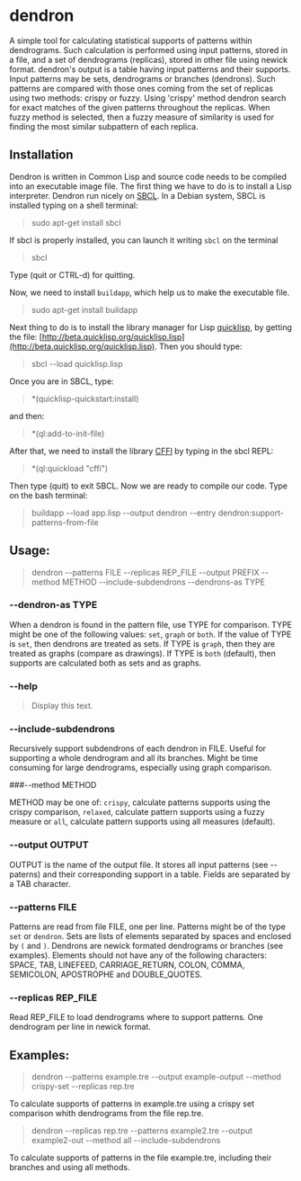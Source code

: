 # dendron
A simple tool for calculating statistical supports of patterns within dendrograms. Such calculation is performed using input patterns, stored in a file, and a set of dendrograms (replicas), stored in other file using newick format. dendron's output is a table having input patterns and their supports. Input patterns may be sets, dendrograms or branches (dendrons). Such patterns are compared with those ones coming from the set of replicas using two methods: crispy or fuzzy. Using 'crispy' method dendron search for exact matches of the given patterns throughout the replicas. When fuzzy method is selected, then a fuzzy measure of similarity is used for finding the most similar subpattern of each replica.

## Installation

Dendron is written in Common Lisp and source code needs to be compiled into an executable image file. The first thing we have to do is to install a Lisp interpreter. Dendron run nicely on [SBCL](http://www.sbcl.org). In a Debian system, SBCL is installed typing on a shell terminal:

> sudo apt-get install sbcl

If sbcl is properly installed, you can launch it writing `sbcl` on the terminal

> sbcl

Type (quit or CTRL-d) for quitting. 

Now, we need to install `buildapp`, which help us to make the executable file.

> sudo apt-get install buildapp

Next thing to do is to install the library manager for Lisp [quicklisp](http://www.beta.quicklisp.org), by getting the file:
[http://beta.quicklisp.org/quicklisp.lisp](http://beta.quicklisp.org/quicklisp.lisp). Then you should type:

> sbcl --load quicklisp.lisp

Once you are in SBCL, type:
> *(quicklisp-quickstart:install)

and then:

> *(ql:add-to-init-file)

After that, we need to install the library [CFFI](https://common-lisp.net/project/cffi/) by typing in the sbcl REPL:

> *(ql:quickload "cffi")

Then type (quit) to exit SBCL. Now we are ready to compile our code. Type on the bash terminal:

> buildapp --load app.lisp --output dendron --entry dendron:support-patterns-from-file

## Usage:      

> dendron --patterns FILE --replicas REP_FILE --output PREFIX --method METHOD --include-subdendrons --dendrons-as TYPE

###   --dendron-as TYPE 

When a dendron is found in the pattern file, use TYPE for comparison. TYPE might be one of the following values: `set`, `graph` or `both`. If the value of TYPE is `set`, then dendrons are treated as sets. If TYPE is `graph`, then they are treated as graphs (compare as drawings). If TYPE is `both` (default), then supports are calculated both as sets and as graphs.

###  --help
 
>   Display this text.

###   --include-subdendrons

Recursively support subdendrons of each dendron in FILE. Useful for supporting a whole dendrogram and all its branches. Might be time consuming for large dendrograms, especially using graph comparison.

###--method METHOD

METHOD may be one of: `crispy`, calculate patterns supports using the crispy comparison, `relaxed`, calculate pattern supports using a fuzzy measure or `all`, calculate pattern supports using all measures (default).

### --output OUTPUT

OUTPUT is the name of the output file. It stores all input patterns (see --paterns) and their corresponding support in a table. Fields are separated by a TAB character.

###   --patterns FILE
Patterns are read from file FILE, one per line. Patterns might be of the type `set` or `dendron`. Sets are lists of elements separated by spaces and enclosed by `(` and `)`. Dendrons are newick formated dendrograms or branches (see examples). Elements should not have any of the following characters: SPACE, TAB, LINEFEED, CARRIAGE_RETURN, COLON, COMMA, SEMICOLON, APOSTROPHE and DOUBLE_QUOTES.
                             
###   --replicas REP_FILE
Read REP_FILE to load dendrograms where to support patterns. One dendrogram per line in newick format. 

## Examples:   
> dendron --patterns example.tre --output example-output --method crispy-set --replicas rep.tre

To calculate supports of patterns in example.tre using a crispy set comparison whith dendrograms from the file rep.tre.

> dendron --replicas rep.tre --patterns example2.tre --output example2-out --method all --include-subdendrons

To calculate supports of patterns in the file example.tre, including their branches and using all methods.

